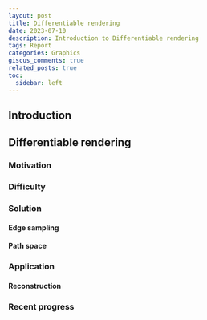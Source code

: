 ```yaml
---
layout: post
title: Differentiable rendering
date: 2023-07-10
description: Introduction to Differentiable rendering
tags: Report
categories: Graphics
giscus_comments: true
related_posts: true
toc:
  sidebar: left
---
```

## Introduction

### 

## Differentiable rendering

### Motivation

### Difficulty

### Solution

#### Edge sampling

#### Path space

### Application

#### Reconstruction

### Recent progress

